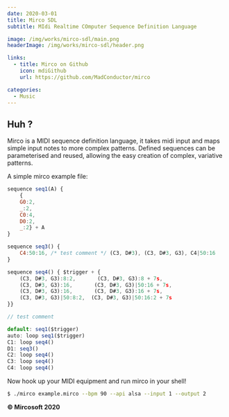```yaml
---
date: 2020-03-01
title: Mirco SDL
subtitle: MIdi Realtime COmputer Sequence Definition Language

image: /img/works/mirco-sdl/main.png
headerImage: /img/works/mirco-sdl/header.png

links: 
  - title: Mirco on Github
    icon: mdiGithub
    url: https://github.com/MadConductor/mirco

categories:
  - Music
---
```


## Huh ?

Mirco is a MIDI sequence definition language, it takes midi input and maps simple input notes to more complex patterns.
Defined sequences can be parameterised and reused, allowing the easy creation of complex, variative patterns.

A simple mirco example file:

```js
sequence seq1(A) {
    { 
    G0:2,
    _:2,
    C0:4, 
    D0:2,
    _:2} + A 
}

sequence seq3() {
    C4:50:16, /* test comment */ (C3, D#3), (C3, D#3, G3), C4|50:16
}

sequence seq4() { $trigger + {
    (C3, D#3, G3):8:2,       (C3, D#3, G3):8 + 7s, 
    (C3, D#3, G3):16,       (C3, D#3, G3)|50:16 + 7s, 
    (C3, D#3, G3):16,       (C3, D#3, G3):16 + 7s, 
    (C3, D#3, G3)|50:8:2,  (C3, D#3, G3)|50:16:2 + 7s
}}

// test comment

default: seq1($trigger)
auto: loop seq1($trigger)
C1: loop seq4()
D1: seq3()
C2: loop seq4()
C3: loop seq4()
C4: loop seq4()
```

Now hook up your MIDI equipment and run mirco in your shell!

```bash
$ ./mirco example.mirco --bpm 90 --api alsa --input 1 --output 2
```




**© Mircosoft 2020**
